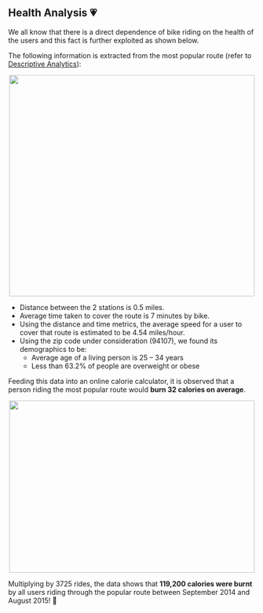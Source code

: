 ## Health Analysis :heartpulse:

We all know that there is a direct dependence of bike riding on the health of the users and this fact is further exploited as shown below. 

The following information is extracted from the most popular route (refer to [Descriptive Analytics](2-descriptive-analytics.md#Station-and-Route-Information)):

<p align="center">
<img src="https://i.imgur.com/VcqKnCL.png" width="500" height="450">
</p>

- Distance between the 2 stations is 0.5 miles.
- Average time taken to cover the route is 7 minutes by bike.
- Using the distance and time metrics, the average speed for a user to cover that route is estimated to be 4.54 miles/hour. 
- Using the zip code under consideration (94107), we found its demographics to be: 
    - Average age of a living person is 25 – 34 years
    - Less than 63.2% of people are overweight or obese

Feeding this data into an online calorie calculator, it is observed that a person riding the most popular route would **burn 32 calories on average**. 

<p align="center">
<img src="https://i.imgur.com/VtNmOAF.png" width="500" height="350">
</p>

Multiplying by 3725 rides, the data shows that **119,200 calories were burnt** by all users riding through the popular route between September 2014 and August 2015! :muscle:
